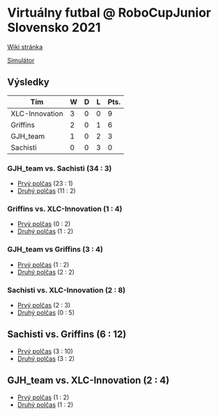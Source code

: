 # Virtuálny futbal @ RoboCupJunior Slovensko 2021

[Wiki stránka](https://wiki.robotika.sk/robowiki/index.php?title=RoboCup_Junior_Slovensko)

[Simulátor](https://robocupjuniortc.github.io/rcj-soccer-sim/)

## Výsledky

| Tím            | W | D | L | Pts. |
|----------------|---|---|---|------|
| XLC-Innovation | 3 | 0 | 0 |  9   |
| Griffins       | 2 | 0 | 1 |  6   |
| GJH_team       | 1 | 0 | 2 |  3   |
| Sachisti       | 0 | 0 | 3 |  0   |

### GJH_team vs. Sachisti (34 : 3)
- [Prvý polčas](rcj-slovak-open-2021-outputs/1vs2-1/1vs2_-_1_-_GJH_team_vs_Sachisti-20210506T202922_new.html) (23 : 1)
- [Druhý polčas](rcj-slovak-open-2021-outputs/1vs2-2/1vs2_-_2_-_Sachisti_vs_GJH_team-20210506T205647_new.html) (11 : 2)

### Griffins vs. XLC-Innovation (1 : 4)
- [Prvý polčas](rcj-slovak-open-2021-outputs/3vs4-1/3vs4_-_1_-_Griffins_vs_XLC-Innovation-20210506T214635_new.html) (0 : 2)
- [Druhý polčas](rcj-slovak-open-2021-outputs/3vs4-2/3vs4_-_2_-_XLC-Innovation_vs_Griffins-20210506T215213_new.html) (1 : 2)

### GJH_team vs Griffins (3 : 4)
- [Prvý polčas](rcj-slovak-open-2021-outputs/1vs3-1/1vs3_-_1_-_GJH_team_vs_Griffins-20210506T230150_new.html) (1 : 2)
- [Druhý polčas](rcj-slovak-open-2021-outputs/1vs3-2/1vs3_-_2_-_Griffins_vs_GJH_team-20210506T230653_new.html) (2 : 2)

### Sachisti vs. XLC-Innovation (2 : 8)
- [Prvý polčas](rcj-slovak-open-2021-outputs/2vs4-1/2vs4_-_1_-_Sachisti_vs_XLC-Innovation-20210506T233335_new.html) (2 : 3)
- [Druhý polčas](rcj-slovak-open-2021-outputs/2vs4-2/2vs4_-_2_-_XLC-Innovation_vs_Sachisti-20210506T233923_new.html) (0 : 5)

## Sachisti vs. Griffins (6 : 12)
- [Prvý polčas](rcj-slovak-open-2021-outputs/2vs3-1/2vs3_-_1_-_Sachisti_vs_Griffins-20210506T232251_new.html) (3 : 10)
- [Druhý polčas](rcj-slovak-open-2021-outputs/2vs3-2/2vs3_-_2_-_Griffins_vs_Sachisti-20210506T232811_new.html) (3 : 2)

## GJH_team vs. XLC-Innovation (2 : 4)
- [Prvý polčas](rcj-slovak-open-2021-outputs/1vs4-1/1vs4_-_1_-_GJH_team_vs_XLC-Innovation-20210506T231153_new.html) (1 : 2)
- [Druhý polčas](rcj-slovak-open-2021-outputs/2vs3-2/2vs3_-_2_-_Griffins_vs_Sachisti-20210506T232811_new.html) (1 : 2)
